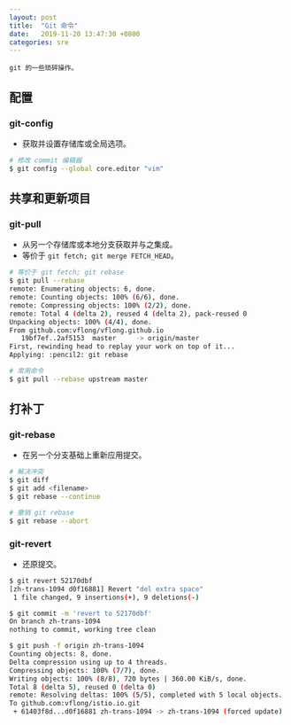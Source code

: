 ```yaml
---
layout: post
title:  "Git 命令"
date:   2019-11-20 13:47:30 +0800
categories: sre
---
```


    git 的一些琐碎操作。

## 配置

### git-config

* 获取并设置存储库或全局选项。

```bash
# 修改 commit 编辑器
$ git config --global core.editor "vim"
```

## 共享和更新项目

### git-pull

* 从另一个存储库或本地分支获取并与之集成。
* 等价于 `git fetch; git merge FETCH_HEAD`。

```bash
# 等价于 git fetch; git rebase
$ git pull --rebase
remote: Enumerating objects: 6, done.
remote: Counting objects: 100% (6/6), done.
remote: Compressing objects: 100% (2/2), done.
remote: Total 4 (delta 2), reused 4 (delta 2), pack-reused 0
Unpacking objects: 100% (4/4), done.
From github.com:vflong/vflong.github.io
   19bf7ef..2af5153  master     -> origin/master
First, rewinding head to replay your work on top of it...
Applying: :pencil2: git rebase

# 常用命令
$ git pull --rebase upstream master
```

## 打补丁

### git-rebase

* 在另一个分支基础上重新应用提交。

```bash
# 解决冲突
$ git diff
$ git add <filename>
$ git rebase --continue

# 撤销 git rebase
$ git rebase --abort
```

### git-revert

* 还原提交。

```bash
$ git revert 52170dbf          
[zh-trans-1094 d0f16881] Revert "del extra space"
 1 file changed, 9 insertions(+), 9 deletions(-)

$ git commit -m 'revert to 52170dbf'
On branch zh-trans-1094
nothing to commit, working tree clean

$ git push -f origin zh-trans-1094                         
Counting objects: 8, done.
Delta compression using up to 4 threads.
Compressing objects: 100% (7/7), done.
Writing objects: 100% (8/8), 720 bytes | 360.00 KiB/s, done.
Total 8 (delta 5), reused 0 (delta 0)
remote: Resolving deltas: 100% (5/5), completed with 5 local objects.
To github.com:vflong/istio.io.git
 + 61403f8d...d0f16881 zh-trans-1094 -> zh-trans-1094 (forced update)
```
